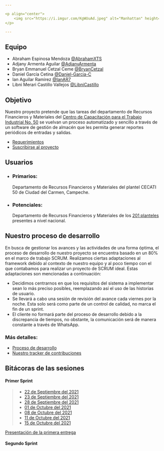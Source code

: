 ```yaml
---

<p align="center">
    <img src="https://i.imgur.com/KgWUuAd.jpeg" alt="Manhattan" height="230px" />
</p>

---
```


## Equipo

- Abraham Espinosa Mendoza [@AbrahamXTS](https://github.com/AbrahamXTS "Click Aquí")
- Adjany Armenta Aguilar [@AdjanyArmenta](https://github.com/AdjanyArmenta "Click Aquí")
- Bryan Emmanuel Cetzal Ceme [@BryanCetzal](https://github.com/BryanCetzal "Click Aquí")
- Daniel García Cetina [@Daniel-Garcia-C](https://github.com/Daniel-Garcia-C "Click Aquí")
- Ian Aguilar Ramirez [@IanAR7](https://github.com/IanAR7 "Click Aquí")
- Libni Merari Castillo Vallejos [@LibniCastillo](https://github.com/Libnicastillo "Click Aquí")

## Objetivo

Nuestro proyecto pretende que las tareas del departamento de Recursos Financieros y Materiales del [Centro de Capacitación para el Trabajo Industrial No. 50](https://www.facebook.com/Cecati50/ "Click Aquí") se vuelvan un proceso automatizado y sencillo a través de un software de gestión de almacén que les permita generar reportes periódicos de entradas y salidas.

- [Requerimientos](./First-Sprint/Artefactos/Requerimientos "Click Aquí")
- [Suscribirse al proyecto](https://github.com/AbrahamXTS/Manhattan/subscription "Recibe todas las notificaciones")

## Usuarios

- ### Primarios:

  Departamento de Recursos Financieros y Materiales del plantel CECATI 50 de Ciudad del Carmen, Campeche.

- ### Potenciales:
  Departamento de Recursos Financieros y Materiales de los [201 planteles](http://www.dgcft.sems.gob.mx/buscador_cecati/index/17 "Click Aquí") presentes a nivel nacional.

## Nuestro proceso de desarrollo

En busca de gestionar los avances y las actividades de una forma óptima, el proceso de desarrollo de nuestro proyecto se encuentra basado en un 80% en el marco de trabajo SCRUM. Realizamos ciertas adaptaciones al framework debido al contexto de nuestro equipo y al poco tiempo con el que contabamos para realizar un proyecto de SCRUM ideal. Estas adaptaciones son mencionadas a continuación:

- Decidimos centrarnos en que los requisitos del sistema a implementar sean lo más preciso posibles, reemplazando así el uso de las historias de usuario.
- Se llevará a cabo una sesión de revisión del avance cada viernes por la noche. Esta solo será como parte de un control de calidad, no marca el fin de un sprint.
- El cliente no formará parte del proceso de desarrollo debido a la discrepancia de tiempos, no obstante, la comunicación será de manera constante a través de WhatsApp.

### Más detalles:

- [Proceso de desarrollo](./First-Sprint/Documentacion/Proceso%20de%20desarrollo.md "Ir a la documentacion")
- [Nuestro tracker de contribuciones](./First-Sprint/Artefactos/Tracker%20de%20contribucion "Ir al tracker")

## Bitácoras de las sesiones

#### Primer Sprint

> - [22 de Septiembre del 2021](./First-Sprint/Bitacoras/22%20sep%202021.md "Click Aquí")
> - [23 de Septiembre del 2021](./First-Sprint/Bitacoras/23%20sep%202021.md "Click Aquí")
> - [28 de Septiembre del 2021](./First-Sprint/Bitacoras/28%20sep%202021.md "Click Aquí")
> - [01 de Octubre del 2021](./First-Sprint/Bitacoras/01%20oct%202021.md "Click Aquí")
> - [08 de Octubre del 2021](./First-Sprint/Bitacoras/08%20oct%202021.md "Click Aquí")
> - [11 de Octubre del 2021](./First-Sprint/Bitacoras/11%20oct%202021.md "Click Aquí")
> - [15 de Octubre del 2021](./First-Sprint/Bitacoras/15%20oct%202021.md "Click Aquí")

[Presentación de la primera entrega](./First-Sprint/Artefactos/Presentaciones/Presentación%20de%20la%20entrega%201%20-%20Manhattan.pdf  "Click Aquí")

#### Segundo Sprint